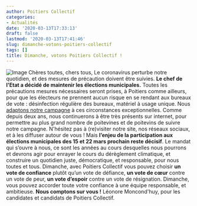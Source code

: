 ```yaml
---
author: Poitiers Collectif
categories:
- Actualités
date: '2020-03-13T17:33:13'
draft: false
lastmod: '2020-03-13T17:41:46'
slug: dimanche-votons-poitiers-collectif
tags: []
title: Dimanche, votons Poitiers Collectif !
---
```


![Image](/images/2025/dimanche-votons-poitiers-collectif/jevote.jpg)   Chères toutes, chers tous, Le coronavirus perturbe notre quotidien, et des mesures de précaution doivent être suivies. **Le chef de l'Etat a décidé de maintenir les élections municipales.** Toutes les précautions mesures nécessaires seront prises, à Poitiers comme ailleurs, pour que les électeurs ne prennent aucun risque en se rendant aux bureaux de vote : désinfection régulière des bureaux, matériel à usage unique.  Nous [adaptons notre campagne](https://poitierscollectif.fr/communique-poitiers-collectif-responsabilite-et-exemplarite/) à ces circonstances exceptionnelles. Comme depuis deux ans, nous continuerons à être très présents sur internet, pour permettre au plus grand nombre de poitevines et de poitevins de suivre notre campagne. N'hésitez pas à (re)visiter notre site, nos réseaux sociaux, et à les diffuser autour de vous ! Mais **l’enjeu de la participation aux élections municipales des 15 et 22 mars prochain reste décisif**. Le mandat qui s’ouvre à nous, ce sont les années au cours desquelles nous pourrons et devrons agir pour enrayer le cours du dérèglement climatique, et construire un quotidien juste, démocratique, et responsable, pour nous toutes et tous. Dimanche, avec Poitiers Collectif vous pouvez choisir **un vote de confiance** plutôt qu’un vote de défiance, **un vote de cœur** contre un vote de peur, **un vote d’espoir** contre un vote de résignation. Dimanche, vous pouvez accorder toute votre confiance à une équipe responsable, et ambitieuse. **Nous comptons sur vous !** Léonore Moncond'huy, pour les candidates et candidats de Poitiers Collectif.
